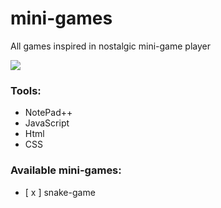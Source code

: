 # mini-games
All games inspired in nostalgic mini-game player 

![](https://i.pinimg.com/originals/35/79/fc/3579fcb4d0e365d94ae153426fcb6e2d.jpg)

### Tools:

 - NotePad++
 - JavaScript
 - Html
 - CSS

### Available mini-games:

 - [ x ] snake-game
